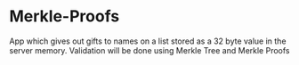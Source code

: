 # Merkle-Proofs
App which gives out gifts to names on a list stored as a 32 byte value in the server memory. Validation will be done using Merkle Tree and Merkle Proofs
